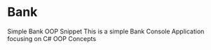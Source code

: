 # Bank
Simple Bank OOP Snippet
This is a simple Bank Console Application focusing on C# OOP Concepts
